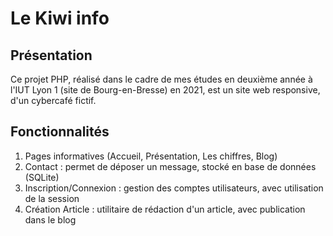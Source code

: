 # Le Kiwi info

## Présentation

Ce projet PHP, réalisé dans le cadre de mes études en deuxième année à l'IUT Lyon 1 (site de Bourg-en-Bresse) en 2021, est un site web responsive, d'un cybercafé fictif.

## Fonctionnalités

1. Pages informatives (Accueil, Présentation, Les chiffres, Blog)
2. Contact : permet de déposer un message, stocké en base de données (SQLite)
3. Inscription/Connexion : gestion des comptes utilisateurs, avec utilisation de la session
4. Création Article : utilitaire de rédaction d'un article, avec publication dans le blog
